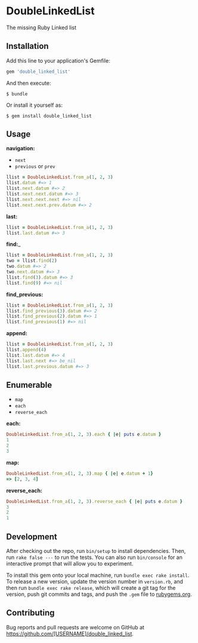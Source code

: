 # DoubleLinkedList

The missing Ruby Linked list

## Installation

Add this line to your application's Gemfile:

```ruby
gem 'double_linked_list'
```

And then execute:

    $ bundle

Or install it yourself as:

    $ gem install double_linked_list

## Usage

__navigation:__
- `next`
- `previous` or `prev`

```ruby
llist = DoubleLinkedList.from_a(1, 2, 3)
llist.datum #=> 1
llist.next.datum #=> 2
llist.next.next.datum #=> 3
llist.next.next.next #=> nil
llist.next.next.prev.datum #=> 2
```
__last:__

```ruby
llist = DoubleLinkedList.from_a(1, 2, 3)
llist.last.datum #=> 3
```

__find:___

```ruby
llist = DoubleLinkedList.from_a(1, 2, 3)
two = llist.find(2)
two.datum #=> 2
two.next.datum #=> 3
llist.find(3).datum #=> 3
llist.find(9) #=> nil
```

__find_previous:__

```ruby
llist = DoubleLinkedList.from_a(1, 2, 3)
llist.find_previous(3).datum #=> 2
llist.find_previous(2).datum #=> 1
llist.find_previous(1) #=> nil
```

__append:__

```ruby
llist = DoubleLinkedList.from_a(1, 2, 3)
llist.append(4)
llist.last.datum #=> 4
llist.last.next #=> be_nil
llist.last.previous.datum #=> 3
```

## Enumerable

- `map`
- `each`
- `reverse_each`

__each:__
```ruby
DoubleLinkedList.from_a(1, 2, 3).each { |e| puts e.datum }
1
2
3
```

__map:__
```ruby
DoubleLinkedList.from_a(1, 2, 3).map { |e| e.datum + 1}
=> [2, 3, 4]
```

__reverse_each:__
```ruby
DoubleLinkedList.from_a(1, 2, 3).reverse_each { |e| puts e.datum }
3
2
1
```




## Development

After checking out the repo, run `bin/setup` to install dependencies. Then, run `rake false ---` to run the tests. You can also run `bin/console` for an interactive prompt that will allow you to experiment.

To install this gem onto your local machine, run `bundle exec rake install`. To release a new version, update the version number in `version.rb`, and then run `bundle exec rake release`, which will create a git tag for the version, push git commits and tags, and push the `.gem` file to [rubygems.org](https://rubygems.org).

## Contributing

Bug reports and pull requests are welcome on GitHub at https://github.com/[USERNAME]/double_linked_list.
